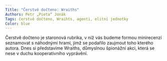 ```yaml
---
Title: "Čerstvě dočteno: Wraiths"
Authors: Petr „Pieta“ Jonák
Tags: čerstvě dočteno, Wraihts, agenti, elitní jednotky
Color: blue
---
```

Čerstvě dočteno je staronová rubrika,
v níž vás budeme formou minirecenzí
seznamovat s náhodnými
hrami, jimž se podařilo zaujmout
toho kterého autora. Dnes si představíme
Wraiths, důmyslnou špionážní
akci, která se nese v duchu
kooperativního vyprávění.
